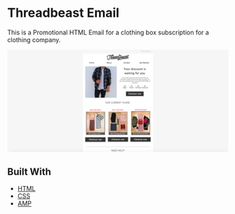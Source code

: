 # Threadbeast Email

This is a Promotional HTML Email for a clothing box subscription for a clothing company.

![Image description](/images/project_thumbnail.png)

## Built With

* [HTML](https://developer.mozilla.org/en-US/docs/Web/HTML)
* [CSS](https://developer.mozilla.org/en-US/docs/Web/CSS)
* [AMP](https://amp.dev/)


